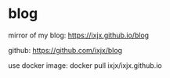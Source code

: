 # blog
mirror of my blog: https://ixjx.github.io/blog

github: https://github.com/ixjx/blog

use docker image: docker pull ixjx/ixjx.github.io
